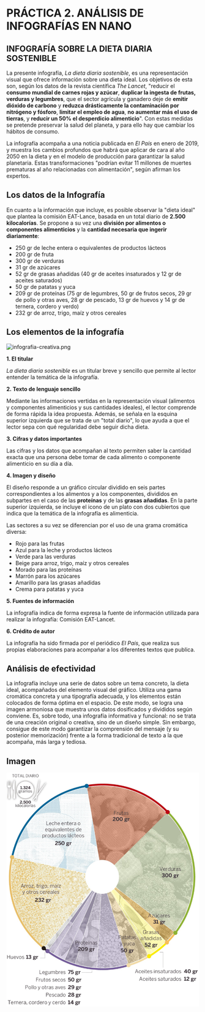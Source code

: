 # PRÁCTICA 2. ANÁLISIS DE INFOGRAFÍAS EN NANO

## INFOGRAFÍA SOBRE LA DIETA DIARIA SOSTENIBLE

La presente infografía, _La dieta diaria sostenible_, es una representación visual que ofrece información sobre una dieta ideal. Los objetivos de esta son, según los datos de la revista científica _The Lancet_, "reducir el **consumo mundial de carnes rojas y azúcar**, **duplicar la ingesta de frutas, verduras y legumbres**, que el sector agrícula y ganadero deje de **emitir dióxido de carbono** y **reduzca drásticamente la contaminación por nitrógeno y fósforo**, **limitar el empleo de agua**, **no aumentar más el uso de tierras**, y **reducir un 50% el desperdicio alimenticio**". Con estas medidas se pretende preservar la salud del planeta, y para ello hay que cambiar los hábitos de consumo. 
  
La infografía acompaña a una noticia publicada en _El País_ en enero de 2019, y muestra los cambios profundos que habrá que aplicar de cara al año 2050 en la dieta y en el modelo de producción para garantizar la salud planetaria. Estas transformaciones "podrían evitar 11 millones de muertes prematuras al año relacionadas con alimentación", según afirman los expertos.

## Los datos de la Infografía

En cuanto a la información que incluye, es posible observar la "dieta ideal" que plantea la comisión EAT-Lance, basada en un total diario de **2.500 kilocalorías**. Se propone a su vez una **división por alimentos o componentes alimenticios** y la **cantidad necesaria que ingerir diariamente**:

- 250 gr de leche entera o equivalentes de productos lácteos
- 200 gr de fruta
- 300 gr de verduras
- 31 gr de azúcares
- 52 gr de grasas añadidas (40 gr de aceites insaturados y 12 gr de aceites saturados)
- 50 gr de patatas y yuca
- 209 gr de proteínas (75 gr de legumbres, 50 gr de frutos secos, 29 gr de pollo y otras aves, 28 gr de pescado, 13 gr de huevos y 14 gr de ternera, cordero y verdo)
- 232 gr de arroz, trigo, maíz y otros cereales

## Los elementos de la infografía

![infografia-creativa.png](/img/infografia-creativa)

**1. El titular**

_La dieta diaria sostenible_ es un titular breve y sencillo que permite al lector entender la temática de la infografía. 

**2. Texto de lenguaje sencillo**

Mediante las informaciones vertidas en la representación visual (alimentos y componentes alimenticios y sus cantidades ideales), el lector comprende de forma rápida la idea propuesta. Además, se señala en la esquina superior izquierda que se trata de un "total diario", lo que ayuda a que el lector sepa con qué regularidad debe seguir dicha dieta. 

**3. Cifras y datos importantes** 

Las cifras y los datos que acompañan al texto permiten saber la cantidad exacta que una persona debe tomar de cada alimento o componente alimenticio en su día a día.

**4. Imagen y diseño**

El diseño responde a un gráfico circular dividido en seis partes correspondientes a los alimentos y a los componentes, divididos en subpartes en el caso de las **proteínas** y de las **grasas añadidas**. En la parte superior izquierda, se incluye el icono de un plato con dos cubiertos que indica que la temática de la infografía es alimenticia. 

Las sectores a su vez se diferencian por el uso de una grama cromática diversa:

- Rojo para las frutas
- Azul para la leche y productos lácteos
- Verde para las verduras
- Beige para arroz, trigo, maíz y otros cereales
- Morado para las proteínas
- Marrón para los azúcares
- Amarillo para las grasas añadidas
- Crema para patatas y yuca

**5. Fuentes de información**

La infografía indica de forma expresa la fuente de información utilizada para realizar la infografía: Comisión EAT-Lancet.

**6. Crédito de autor**

La infografía ha sido firmada por el periódico _El País_, que realiza sus propias elaboraciones para acompañar a los diferentes textos que publica.

## Análisis de efectividad

La infografía incluye una serie de datos sobre un tema concreto, la dieta ideal, acompañados del elemento visual del gráfico. Utiliza una gama cromática concreta y una tipografía adecuada, y los elementos están colocados de forma óptima en el espacio. De este modo, se logra una imagen armoniosa que muestra unos datos dosificados y divididos según conviene. Es, sobre todo, una infografía informativa y funcional: no se trata de una creación original o creativa, sino de un diseño simple. Sin embargo, consigue de este modo garantizar la comprensión del mensaje (y su posterior memorización) frente a la forma tradicional de texto a la que acompaña, más larga y tediosa. 

## Imagen

![infografia.jpeg](/img/infografia.jpeg)
